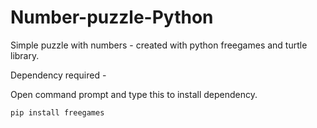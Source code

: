 # Number-puzzle-Python
Simple puzzle with numbers - created with python freegames and turtle library.

Dependency required - 

Open command prompt and type this to install dependency.

`pip install freegames `
